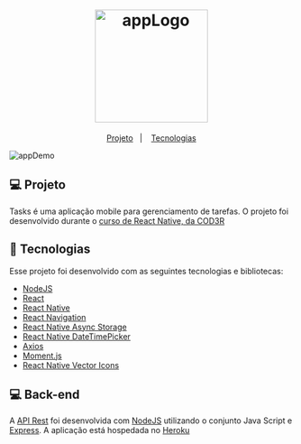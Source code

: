 <h1 align="center">
    <img alt="appLogo" title="Logo da aplicação" src="https://i.imgur.com/hRQm412.png" width="200px" />
</h1>

<p align="center">
  <a href="#computer-projeto">Projeto</a>&nbsp;&nbsp;&nbsp;|&nbsp;&nbsp;&nbsp;
  <a href="#rocket-tecnologias">Tecnologias</a>
</p>

<div>
    <img alt="appDemo" title"Demonstração do app" src="https://i.imgur.com/wLqSHYf.png" />
</div>

## :computer: Projeto

Tasks é uma aplicação mobile para gerenciamento de tarefas. O projeto foi desenvolvido durante o [curso de React Native, da COD3R](https://www.udemy.com/course/curso-react-native/)

## :rocket: Tecnologias

Esse projeto foi desenvolvido com as seguintes tecnologias e bibliotecas:

- [NodeJS](https://nodejs.org/en/)
- [React](https://reactjs.org)
- [React Native](https://facebook.github.io/react-native/)
- [React Navigation](https://reactnavigation.org/)
- [React Native Async Storage](https://github.com/react-native-community/async-storage)
- [React Native DateTimePicker](https://github.com/react-native-community/datetimepicker)
- [Axios](https://github.com/axios/axios)
- [Moment.js](https://momentjs.com/)
- [React Native Vector Icons](https://github.com/oblador/react-native-vector-icons)

## :computer: Back-end

A [API Rest](https://github.com/carlosdaniiel07/tasks-back-end) foi desenvolvida com [NodeJS](https://github.com/nodejs/node) utilizando o conjunto Java Script e [Express](https://github.com/expressjs/express). A aplicação está hospedada no [Heroku](https://tasks-node.herokuapp.com/)


